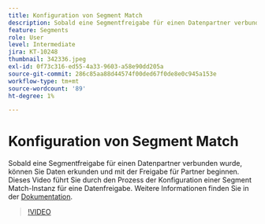 ```yaml
---
title: Konfiguration von Segment Match
description: Sobald eine Segmentfreigabe für einen Datenpartner verbunden wurde, können Sie Daten erkunden und mit der Freigabe für Partner beginnen. Dieses Video führt Sie durch den Prozess von … (Beschreibungen sollten zwischen 60 und 160 Zeichen lang sein)
feature: Segments
role: User
level: Intermediate
jira: KT-10248
thumbnail: 342336.jpeg
exl-id: 0f73c316-ed55-4a33-9603-a58e90dd205a
source-git-commit: 286c85aa88d44574f00ded67f0de8e0c945a153e
workflow-type: tm+mt
source-wordcount: '89'
ht-degree: 1%

---
```


# Konfiguration von Segment Match

Sobald eine Segmentfreigabe für einen Datenpartner verbunden wurde, können Sie Daten erkunden und mit der Freigabe für Partner beginnen. Dieses Video führt Sie durch den Prozess der Konfiguration einer Segment Match-Instanz für eine Datenfreigabe. Weitere Informationen finden Sie in der [Dokumentation](https://experienceleague.adobe.com/docs/experience-platform/segmentation/ui/segment-match/overview.html?lang=de).

>[!VIDEO](https://video.tv.adobe.com/v/3411815/?learn=on&enablevpops&captions=ger)
